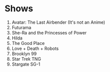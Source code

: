 # Shows

1. Avatar: The Last Airbender (It's not an Anime)
1. Futurama
1. She-Ra and the Princesses of Power
1. Hilda
1. The Good Place
1. Love + Death + Robots
1. Brooklyn 99
1. Star Trek TNG
1. Stargate SG-1
